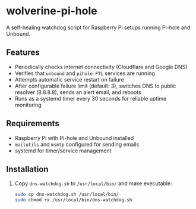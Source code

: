 # wolverine-pi-hole

A self-healing watchdog script for Raspberry Pi setups running Pi-hole and Unbound.

## Features

- Periodically checks internet connectivity (Cloudflare and Google DNS)
- Verifies that `unbound` and `pihole-FTL` services are running
- Attempts automatic service restart on failure
- After configurable failure limit (default: 3), switches DNS to public resolver (8.8.8.8), sends an alert email, and reboots
- Runs as a systemd timer every 30 seconds for reliable uptime monitoring

## Requirements

- Raspberry Pi with Pi-hole and Unbound installed
- `mailutils` and `msmtp` configured for sending emails
- systemd for timer/service management

## Installation

1. Copy `dns-watchdog.sh` to `/usr/local/bin/` and make executable:

   ```bash
   sudo cp dns-watchdog.sh /usr/local/bin/
   sudo chmod +x /usr/local/bin/dns-watchdog.sh
